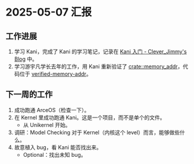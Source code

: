 # 2025-05-07 汇报

## 工作进展

1. 学习 Kani，完成了 Kani 的学习笔记，记录在 [Kani 入门 - Clever_Jimmy's Blog](https://leverimmy.top/2025/04/22/An-Introduction-to-Kani) 中。
2. 学习游宇凡学长去年的工作，用 Kani 重新验证了 [crate::memory_addr](https://github.com/rcore-os/arceos/tree/dev/crates/memory_addr)，代码位于 [verified-memory-addr](../verified-memory-addr/)。

## 下一周的工作

1. 成功跑通 ArceOS（检查一下）。
2. 在 Kernel 里成功跑通 Kani。这是一个项目，而不是单个的文件。
   - 从 Unikernel 开始。
3. 调研：Model Checking 对于 Kernel（内核这个 level）而言，能够做些什么。
4. 故意植入 bug，看 Kani 能否找出来。
   - Optional：找出未知 bug。
